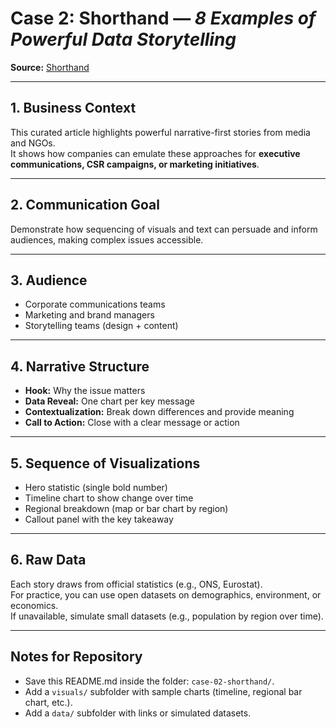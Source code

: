 # Case 2: Shorthand — *8 Examples of Powerful Data Storytelling*
**Source:** [Shorthand](https://shorthand.com/the-craft/examples-of-powerful-data-storytelling/index.html)

---

## 1. Business Context
This curated article highlights powerful narrative-first stories from media and NGOs.  
It shows how companies can emulate these approaches for **executive communications, CSR campaigns, or marketing initiatives**.

---

## 2. Communication Goal
Demonstrate how sequencing of visuals and text can persuade and inform audiences, making complex issues accessible.

---

## 3. Audience
- Corporate communications teams  
- Marketing and brand managers  
- Storytelling teams (design + content)  

---

## 4. Narrative Structure
- **Hook:** Why the issue matters  
- **Data Reveal:** One chart per key message  
- **Contextualization:** Break down differences and provide meaning  
- **Call to Action:** Close with a clear message or action  

---

## 5. Sequence of Visualizations
- Hero statistic (single bold number)  
- Timeline chart to show change over time  
- Regional breakdown (map or bar chart by region)  
- Callout panel with the key takeaway  

---

## 6. Raw Data
Each story draws from official statistics (e.g., ONS, Eurostat).  
For practice, you can use open datasets on demographics, environment, or economics.  
If unavailable, simulate small datasets (e.g., population by region over time).  

---

## Notes for Repository
- Save this README.md inside the folder: `case-02-shorthand/`.  
- Add a `visuals/` subfolder with sample charts (timeline, regional bar chart, etc.).  
- Add a `data/` subfolder with links or simulated datasets.  
